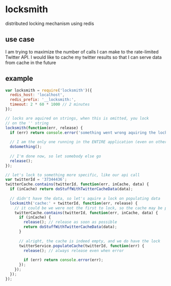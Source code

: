 locksmith
=========

distributed locking mechanism using redis

## use case
I am trying to maximize the number of calls I can make to the 
rate-limited Twitter API. I would like to cache my twitter results
so that I can serve data from cache in the future


example
-------

```javascript
var locksmith = require('locksmith')({
  redis_host: 'localhost',
  redis_prefix: '__locksmith:',
  timeout: 2 * 60 * 1000 // 2 minutes
});

// locks are aquired on strings, when this is omitted, you lock
// on the '' string
locksmith(function(err, release) {
  if (err) return console.error('something went wrong aquiring the lock!', err);
  
  // I am the only one running in the ENTIRE application (even on other servers)
  doSomething();
  
  // I'm done now, so let somebody else go
  release();
});

// let's lock to something more specific, like our api call
var twitterId = '37344436';
twitterCache.contains(twitterId, function(err, inCache, data) {
  if (inCache) return doStuffWithTwitterCacheData(data);
  
  // didn't have the data, so let's aquire a lock on populating data
  locksmith('cache:' + twitterId, function(err, release) {
    // it could be we were not the first to lock, so the cache may be populated now
    twitterCache.contains(twitterId, function(err, inCache, data) {
      if (inCache) {
        release(); // release as soon as possible
        return doStuffWithTwitterCacheData(data);
      }
      
      // alright, the cache is indeed empty, and we do have the lock
      twitterService.populateCache(twitterId, function(err) {
        release(); // always release even when error
        
        if (err) return console.error(err);
      });
    });
  });
});
```